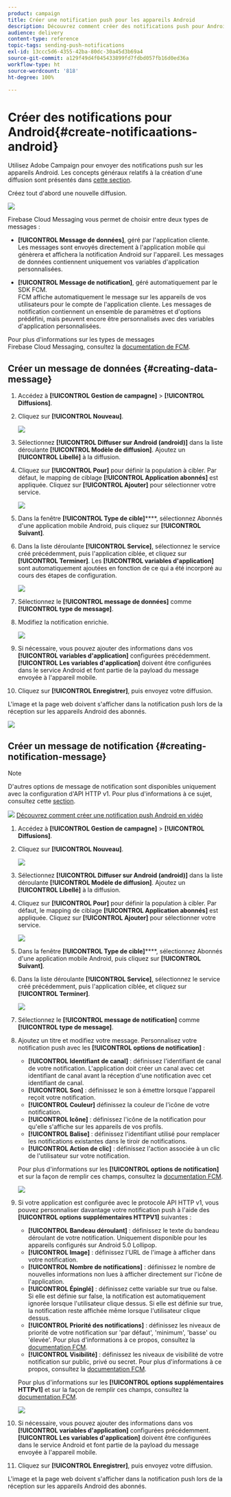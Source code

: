 ```yaml
---
product: campaign
title: Créer une notification push pour les appareils Android
description: Découvrez comment créer des notifications push pour Android
audience: delivery
content-type: reference
topic-tags: sending-push-notifications
exl-id: 13ccc5d6-4355-42ba-80dc-30a45d3b69a4
source-git-commit: a129f49d4f045433899fd7fdbd057fb16d0ed36a
workflow-type: ht
source-wordcount: '818'
ht-degree: 100%

---
```


# Créer des notifications pour Android{#create-notificaations-android}

Utilisez Adobe Campaign pour envoyer des notifications push sur les appareils Android. Les concepts généraux relatifs à la création d&#39;une diffusion sont présentés dans [cette section](steps-about-delivery-creation-steps.md).

Créez tout d&#39;abord une nouvelle diffusion.

![](assets/nmac_delivery_1.png)

Firebase Cloud Messaging vous permet de choisir entre deux types de messages :

* **[!UICONTROL Message de données]**, géré par l&#39;application cliente.
   <br>Les messages sont envoyés directement à l&#39;application mobile qui génèrera et affichera la notification Android sur l&#39;appareil. Les messages de données contiennent uniquement vos variables d&#39;application personnalisées.

* **[!UICONTROL Message de notification]**, géré automatiquement par le SDK FCM.
   <br> FCM affiche automatiquement le message sur les appareils de vos utilisateurs pour le compte de l&#39;application cliente. Les messages de notification contiennent un ensemble de paramètres et d&#39;options prédéfini, mais peuvent encore être personnalisés avec des variables d&#39;application personnalisées.

Pour plus d&#39;informations sur les types de messages Firebase Cloud Messaging, consultez la [documentation de FCM](https://firebase.google.com/docs/cloud-messaging/concept-options#notifications_and_data_messages).

## Créer un message de données {#creating-data-message}

1. Accédez à **[!UICONTROL Gestion de campagne]** > **[!UICONTROL Diffusions]**.

1. Cliquez sur **[!UICONTROL Nouveau]**.

   ![](assets/nmac_android_3.png)

1. Sélectionnez **[!UICONTROL Diffuser sur Android (android)]** dans la liste déroulante **[!UICONTROL Modèle de diffusion]**. Ajoutez un **[!UICONTROL Libellé]** à la diffusion.

1. Cliquez sur **[!UICONTROL Pour]** pour définir la population à cibler. Par défaut, le mapping de ciblage **[!UICONTROL Application abonnés]** est appliquée. Cliquez sur **[!UICONTROL Ajouter]** pour sélectionner votre service.

   ![](assets/nmac_android_7.png)

1. Dans la fenêtre **[!UICONTROL Type de cible]******, sélectionnez Abonnés d&#39;une application mobile Android, puis cliquez sur **[!UICONTROL Suivant]**.

1. Dans la liste déroulante **[!UICONTROL Service]**, sélectionnez le service créé précédemment, puis l&#39;application ciblée, et cliquez sur **[!UICONTROL Terminer]**.
Les **[!UICONTROL variables d&#39;application]** sont automatiquement ajoutées en fonction de ce qui a été incorporé au cours des étapes de configuration.

   ![](assets/nmac_android_6.png)

1. Sélectionnez le **[!UICONTROL message de données]** comme **[!UICONTROL type de message]**.

1. Modifiez la notification enrichie.

   ![](assets/nmac_android_5.png)

1. Si nécessaire, vous pouvez ajouter des informations dans vos **[!UICONTROL variables d&#39;application]** configurées précédemment. **[!UICONTROL Les variables d&#39;application]** doivent être configurées dans le service Android et font partie de la payload du message envoyée à l&#39;appareil mobile.

1. Cliquez sur **[!UICONTROL Enregistrer]**, puis envoyez votre diffusion.

L&#39;image et la page web doivent s&#39;afficher dans la notification push lors de la réception sur les appareils Android des abonnés.

![](assets/nmac_android_4.png)

## Créer un message de notification {#creating-notification-message}

>[!NOTE]
>
>D&#39;autres options de message de notification sont disponibles uniquement avec la configuration d&#39;API HTTP v1. Pour plus d&#39;informations à ce sujet, consultez cette [section](configuring-the-mobile-application-android.md#android-service-httpv1).

![](assets/do-not-localize/how-to-video.png) [Découvrez comment créer une notification push Android en vidéo](https://experienceleague.adobe.com/docs/campaign-classic-learn/getting-started-with-push-notifications-for-android/configuring-and-sending-push-notifications.html?lang=fr#additional-resources)

1. Accédez à **[!UICONTROL Gestion de campagne]** > **[!UICONTROL Diffusions]**.

1. Cliquez sur **[!UICONTROL Nouveau]**.

   ![](assets/nmac_android_3.png)

1. Sélectionnez **[!UICONTROL Diffuser sur Android (android)]** dans la liste déroulante **[!UICONTROL Modèle de diffusion]**. Ajoutez un **[!UICONTROL Libellé]** à la diffusion.

1. Cliquez sur **[!UICONTROL Pour]** pour définir la population à cibler. Par défaut, le mapping de ciblage **[!UICONTROL Application abonnés]** est appliquée. Cliquez sur **[!UICONTROL Ajouter]** pour sélectionner votre service.

   ![](assets/nmac_android_7.png)

1. Dans la fenêtre **[!UICONTROL Type de cible]******, sélectionnez Abonnés d&#39;une application mobile Android, puis cliquez sur **[!UICONTROL Suivant]**.

1. Dans la liste déroulante **[!UICONTROL Service]**, sélectionnez le service créé précédemment, puis l&#39;application ciblée, et cliquez sur **[!UICONTROL Terminer]**.

   ![](assets/nmac_android_6.png)

1. Sélectionnez le **[!UICONTROL message de notification]** comme **[!UICONTROL type de message]**.

1. Ajoutez un titre et modifiez votre message. Personnalisez votre notification push avec les **[!UICONTROL options de notification]** :

   * **[!UICONTROL Identifiant de canal]** : définissez l&#39;identifiant de canal de votre notification. L&#39;application doit créer un canal avec cet identifiant de canal avant la réception d&#39;une notification avec cet identifiant de canal.
   * **[!UICONTROL Son]** : définissez le son à émettre lorsque l&#39;appareil reçoit votre notification.
   * **[!UICONTROL Couleur]** définissez la couleur de l&#39;icône de votre notification.
   * **[!UICONTROL Icône]** : définissez l&#39;icône de la notification pour qu&#39;elle s&#39;affiche sur les appareils de vos profils.
   * **[!UICONTROL Balise]** : définissez l&#39;identifiant utilisé pour remplacer les notifications existantes dans le tiroir de notifications.
   * **[!UICONTROL Action de clic]** : définissez l&#39;action associée à un clic de l&#39;utilisateur sur votre notification.

   Pour plus d&#39;informations sur les **[!UICONTROL options de notification]** et sur la façon de remplir ces champs, consultez la [documentation FCM](https://firebase.google.com/docs/reference/fcm/rest/v1/projects.messages#androidnotification).

   ![](assets/nmac_android_8.png)

1. Si votre application est configurée avec le protocole API HTTP v1, vous pouvez personnaliser davantage votre notification push à l&#39;aide des **[!UICONTROL options supplémentaires HTTPV1]** suivantes :

   * **[!UICONTROL Bandeau déroulant]** : définissez le texte du bandeau déroulant de votre notification. Uniquement disponible pour les appareils configurés sur Android 5.0 Lollipop.
   * **[!UICONTROL Image]** : définissez l&#39;URL de l&#39;image à afficher dans votre notification.
   * **[!UICONTROL Nombre de notifications]** : définissez le nombre de nouvelles informations non lues à afficher directement sur l&#39;icône de l&#39;application.
   * **[!UICONTROL Épinglé]** : définissez cette variable sur true ou false. Si elle est définie sur false, la notification est automatiquement ignorée lorsque l&#39;utilisateur clique dessus. Si elle est définie sur true, la notification reste affichée même lorsque l&#39;utilisateur clique dessus.
   * **[!UICONTROL Priorité des notifications]** : définissez les niveaux de priorité de votre notification sur &#39;par défaut&#39;, &#39;minimum&#39;, &#39;basse&#39; ou &#39;élevée&#39;. Pour plus d&#39;informations à ce propos, consultez la [documentation FCM](https://firebase.google.com/docs/reference/fcm/rest/v1/projects.messages#NotificationPriority).
   * **[!UICONTROL Visibilité]** : définissez les niveaux de visibilité de votre notification sur public, privé ou secret. Pour plus d&#39;informations à ce propos, consultez la [documentation FCM](https://firebase.google.com/docs/reference/fcm/rest/v1/projects.messages#visibility).

   Pour plus d&#39;informations sur les **[!UICONTROL options supplémentaires HTTPv1]** et sur la façon de remplir ces champs, consultez la [documentation FCM](https://firebase.google.com/docs/reference/fcm/rest/v1/projects.messages#androidnotification).

   ![](assets/nmac_android_9.png)

1. Si nécessaire, vous pouvez ajouter des informations dans vos **[!UICONTROL variables d&#39;application]** configurées précédemment. **[!UICONTROL Les variables d&#39;application]** doivent être configurées dans le service Android et font partie de la payload du message envoyée à l&#39;appareil mobile.

1. Cliquez sur **[!UICONTROL Enregistrer]**, puis envoyez votre diffusion.

L&#39;image et la page web doivent s&#39;afficher dans la notification push lors de la réception sur les appareils Android des abonnés.
